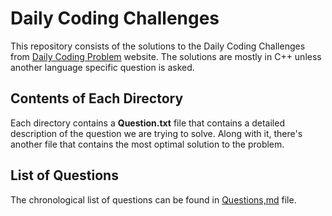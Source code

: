 # Daily Coding Challenges
This repository consists of the solutions to the Daily Coding Challenges from <a href="https://www.dailycodingproblem.com/">Daily Coding Problem</a> website. The solutions are mostly in C++ unless another language specific question is asked.
## Contents of Each Directory 
Each directory contains a **Question.txt** file that contains a detailed description of the question we are trying to solve. Along with it, there's another file that contains the most optimal solution to the problem.
## List of Questions 
The chronological list of questions can be found in <a href="https://github.com/thebatman1/Daily-Coding-Challenge/blob/master/Questions.md">Questions,md</a> file.
